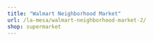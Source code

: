 ```yaml
---
title: "Walmart Neighborhood Market"
url: /la-mesa/walmart-neighborhood-market-2/
shop: supermarket
---
```

